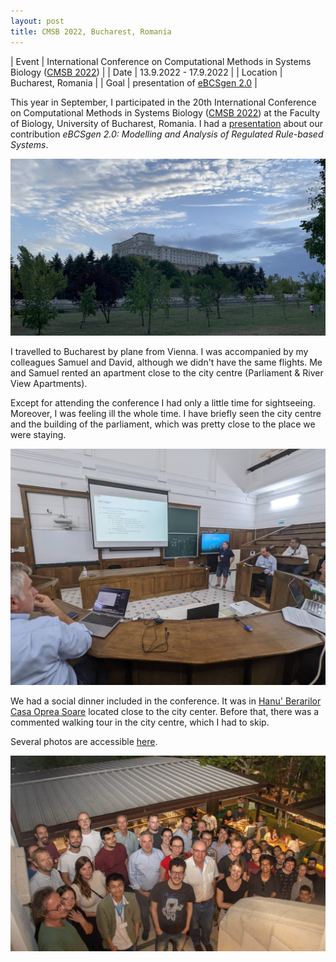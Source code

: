 ```yaml
---
layout: post
title: CMSB 2022, Bucharest, Romania
---
```


| Event | International Conference on Computational Methods in Systems Biology ([CMSB 2022](https://fmi.unibuc.ro/en/cmsb-2022/)) |
| Date | 13.9.2022 - 17.9.2022                                                                                                   |
| Location | Bucharest, Romania                                                                                                      |
| Goal | presentation of [eBCSgen 2.0](https://www.fi.muni.cz/~xtrojak/files/presentations/cmsb2022.pdf)                         |

This year in September, I participated in the 20th International Conference on Computational Methods in Systems Biology ([CMSB 2022](https://fmi.unibuc.ro/en/cmsb-2022/)) at the Faculty of Biology, University of Bucharest, Romania. I had a [presentation](https://www.fi.muni.cz/~xtrojak/files/presentations/cmsb2022.pdf) about our contribution _eBCSgen 2.0: Modelling and Analysis of Regulated Rule-based Systems_.

![parliament](/images/romania-2022/parliament.jpg)

I travelled to Bucharest by plane from Vienna. I was accompanied by my colleagues Samuel and David, although we didn't have the same flights. Me and Samuel rented an apartment close to the city centre (Parliament & River View Apartments).

Except for attending the conference I had only a little time for sightseeing. Moreover, I was feeling ill the whole time. I have briefly seen the city centre and the building of the parliament, which was pretty close to the place we were staying.

![me_presenting](/images/romania-2022/me_presenting.jpg)

We had a social dinner included in the conference. It was in [Hanu' Berarilor Casa Oprea Soare](https://hanuberarilor.ro/en/restaurants/casa_oprea_soare/) located close to the city center. Before that, there was a commented walking tour in the city centre, which I had to skip.

Several photos are accessible [here](https://photos.app.goo.gl/y4VJY1UX6rFHeon28).

![group_photo](/images/romania-2022/group_photo.jpg)